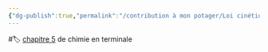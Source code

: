```yaml
---
{"dg-publish":true,"permalink":"/contribution à mon potager/Loi cinétique d’une transformation chimique et modélisation microscopique/"}
---
```


#🏷️ 
[chapitre 5](https://www.libmanuels.fr/reader/9791035813819/n/112) de chimie en terminale